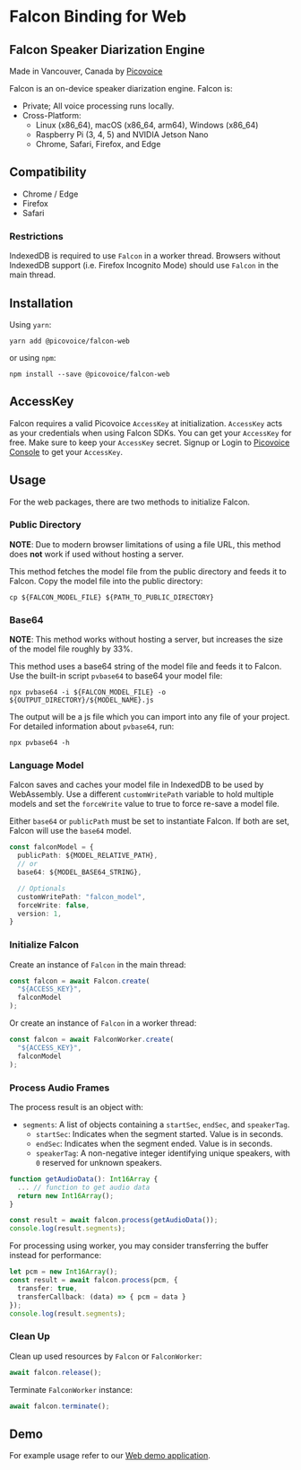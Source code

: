 # Falcon Binding for Web

## Falcon Speaker Diarization Engine

Made in Vancouver, Canada by [Picovoice](https://picovoice.ai)

Falcon is an on-device speaker diarization engine. Falcon is:

- Private; All voice processing runs locally.
- Cross-Platform:
  - Linux (x86_64), macOS (x86_64, arm64), Windows (x86_64)
  - Raspberry Pi (3, 4, 5) and NVIDIA Jetson Nano
  - Chrome, Safari, Firefox, and Edge

## Compatibility

- Chrome / Edge
- Firefox
- Safari

### Restrictions

IndexedDB is required to use `Falcon` in a worker thread. Browsers without IndexedDB support
(i.e. Firefox Incognito Mode) should use `Falcon` in the main thread.

## Installation

Using `yarn`:

```console
yarn add @picovoice/falcon-web
```

or using `npm`:

```console
npm install --save @picovoice/falcon-web
```

## AccessKey

Falcon requires a valid Picovoice `AccessKey` at initialization. `AccessKey` acts as your credentials when using Falcon SDKs.
You can get your `AccessKey` for free. Make sure to keep your `AccessKey` secret.
Signup or Login to [Picovoice Console](https://console.picovoice.ai/) to get your `AccessKey`.

## Usage

For the web packages, there are two methods to initialize Falcon.

### Public Directory

**NOTE**: Due to modern browser limitations of using a file URL, this method does __not__ work if used without hosting a server.

This method fetches the model file from the public directory and feeds it to Falcon. Copy the model file into the public directory:

```console
cp ${FALCON_MODEL_FILE} ${PATH_TO_PUBLIC_DIRECTORY}
```

### Base64

**NOTE**: This method works without hosting a server, but increases the size of the model file roughly by 33%.

This method uses a base64 string of the model file and feeds it to Falcon. Use the built-in script `pvbase64` to
base64 your model file:

```console
npx pvbase64 -i ${FALCON_MODEL_FILE} -o ${OUTPUT_DIRECTORY}/${MODEL_NAME}.js
```

The output will be a js file which you can import into any file of your project. For detailed information about `pvbase64`,
run:

```console
npx pvbase64 -h
```

### Language Model

Falcon saves and caches your model file in IndexedDB to be used by WebAssembly. Use a different `customWritePath` variable
to hold multiple models and set the `forceWrite` value to true to force re-save a model file.

Either `base64` or `publicPath` must be set to instantiate Falcon. If both are set, Falcon will use the `base64` model.

```typescript
const falconModel = {
  publicPath: ${MODEL_RELATIVE_PATH},
  // or
  base64: ${MODEL_BASE64_STRING},

  // Optionals
  customWritePath: "falcon_model",
  forceWrite: false,
  version: 1,
}
```

### Initialize Falcon

Create an instance of `Falcon` in the main thread:

```typescript
const falcon = await Falcon.create(
  "${ACCESS_KEY}",
  falconModel
);
```

Or create an instance of `Falcon` in a worker thread:

```typescript
const falcon = await FalconWorker.create(
  "${ACCESS_KEY}",
  falconModel
);
```

### Process Audio Frames

The process result is an object with:
- `segments`: A list of objects containing a `startSec`, `endSec`, and `speakerTag`.
  - `startSec`: Indicates when the segment started. Value is in seconds.
  - `endSec`: Indicates when the segment ended. Value is in seconds.
  - `speakerTag`: A non-negative integer identifying unique speakers, with `0` reserved for unknown speakers.

```typescript
function getAudioData(): Int16Array {
  ... // function to get audio data
  return new Int16Array();
}

const result = await falcon.process(getAudioData());
console.log(result.segments);
```

For processing using worker, you may consider transferring the buffer instead for performance:

```typescript
let pcm = new Int16Array();
const result = await falcon.process(pcm, {
  transfer: true,
  transferCallback: (data) => { pcm = data }
});
console.log(result.segments);
```

### Clean Up

Clean up used resources by `Falcon` or `FalconWorker`:

```typescript
await falcon.release();
```

Terminate `FalconWorker` instance:

```typescript
await falcon.terminate();
```

## Demo

For example usage refer to our [Web demo application](https://github.com/Picovoice/falcon/tree/main/demo/web).
